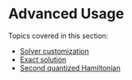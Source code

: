 # Advanced Usage

Topics covered in this section:

-   [Solver customization](solver-customization.md)
-   [Exact solution](exact-solution.md)
-   [Second quantized Hamiltonian](second-quantized-hamiltonian.md)
